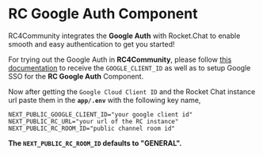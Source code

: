 # RC Google Auth Component

RC4Community integrates the **Google Auth** with Rocket.Chat to enable smooth and easy authentication to get you started!

For trying out the Google Auth in **RC4Community**, please follow [this documentation](https://docs.rocket.chat/guides/administration/admin-panel/settings/oauth/google-oauth-setup) to receive the `GOOGLE_CLIENT_ID` as well as to setup Google SSO for the **RC Google Auth** Component.
 
Now after getting the `Google Cloud Client ID` and the Rocket Chat instance url paste them in the **`app/.env`** with the following key name,

```dosini
NEXT_PUBLIC_GOOGLE_CLIENT_ID="your google client id"
NEXT_PUBLIC_RC_URL="your url of the RC instance"
NEXT_PUBLIC_RC_ROOM_ID="public channel room id"
```

**The `NEXT_PUBLIC_RC_ROOM_ID` defaults to "GENERAL".**
